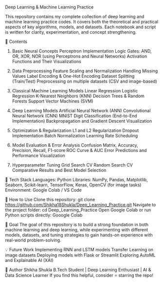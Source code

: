 Deep Learning & Machine Learning Practice

This repository contains my complete collection of deep learning and machine learning practice codes. It covers both the theoretical and practical aspects of key algorithms, models, and datasets. Each notebook and script is written for clarity, experimentation, and concept strengthening.

📘 Contents
1. Basic Neural Concepts
Perceptron Implementation
Logic Gates: AND, OR, XOR, NOR (using Perceptrons and Neural Networks)
Activation Functions and Their Visualizations

2. Data Preprocessing
Feature Scaling and Normalization
Handling Missing Values
Label Encoding & One-Hot Encoding
Dataset Splitting (Train/Test)
Preprocessing on multiple datasets (CSV and image-based)

3. Classical Machine Learning Models
Linear Regression
Logistic Regression
K-Nearest Neighbors (KNN)
Decision Trees & Random Forests
Support Vector Machines (SVM)

4. Deep Learning Models
Artificial Neural Network (ANN)
Convolutional Neural Network (CNN)
MNIST Digit Classification (End-to-End Implementation)
Backpropagation and Gradient Descent Visualization

5. Optimization & Regularization
L1 and L2 Regularization
Dropout Implementation
Batch Normalization
Learning Rate Scheduling

6. Model Evaluation & Error Analysis
Confusion Matrix, Accuracy, Precision, Recall, F1-score
ROC Curve & AUC
Error Predictions and Performance Visualization

7. Hyperparameter Tuning
Grid Search CV
Random Search CV
Comparative Results and Best Model Selection


🧠 Tech Stack
Languages: Python
Libraries: NumPy, Pandas, Matplotlib, Seaborn, Scikit-learn, TensorFlow, Keras, OpenCV (for image tasks)
Environment: Google Colab / VS Code 


🚀 How to Use
Clone this repository:
git clone https://github.com/Shikha18Shukla/Deep_Learning_Practice.git
Navigate to the project folder:
cd Deep_Learning_Practice
Open Google Colab or run Python scripts directly:
Gooogle Colab


🎯 Goal
The goal of this repository is to build a strong foundation in both machine learning and deep learning, while experimenting with different models, datasets, and tuning strategies to gain hands-on experience with real-world problem-solving.


💡 Future Work
Implementing RNN and LSTM models
Transfer Learning on image datasets
Deploying models with Flask or Streamlit
Exploring AutoML and Explainable AI (XAI)

🧾 Author
Shikha Shukla
B.Tech Student | Deep Learning Enthusiast | AI & Data Science Learner
If you find this helpful, consider ⭐ starring the repo!
